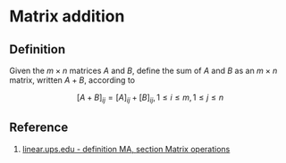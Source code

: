 # Matrix addition

## Definition

Given the $m \times n$ matrices $A$ and $B$, define the sum of $A$ and $B$ as an $m \times n$ matrix, written $A + B$, according to

$$
[A + B]_{ij} = [A]_{ij} + [B]_{ij}, 1 \leq i \leq m, 1 \leq j \leq n
$$

## Reference

1. [linear.ups.edu - definition MA, section Matrix operations](http://linear.ups.edu/html/section-MO.html)
